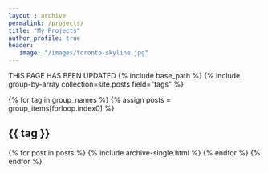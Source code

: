 ```yaml
---
layout : archive
permalink: /projects/
title: "My Projects"
author_profile: true
header:
   image: "/images/toronto-skyline.jpg"
---
```


THIS PAGE HAS BEEN UPDATED
{% include base_path %}
{% include group-by-array collection=site.posts field="tags" %}

{% for tag in group_names %}
  {% assign posts = group_items[forloop.index0] %}
  <h2 id="{{ tag | slugify }}" class="archive__subtitle">{{ tag }}</h2>
  {% for post in posts %}
    {% include archive-single.html %}
  {% endfor %}
{% endfor %}
